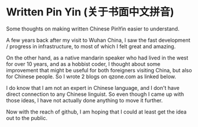 # Written Pin Yin (关于书面中文拼音)
Some thoughts on making written Chinese PinYin easier to understand.

A few years back after my visit to Wuhan China, I saw the fast development / progress in infrastructure, to most of which I felt great and amazing.

On the other hand, as a native mandarin speaker who had lived in the west for over 10 years, and as a hobbist coder, I thought about some improvement that might be useful for both foreigners visiting China, but also for Chinese people. So I wrote 2 blogs on qzone.com as linked below.



I do know that I am not an expert in Chinese language, and I don't have direct connection to any Chinese linguist. So even though I came up with those ideas, I have not actually done anything to move it further.

Now with the reach of github, I am hoping that I could at least get the idea out to the public.
